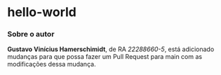 # hello-world

### Sobre o autor

**Gustavo Vinícius Hamerschimidt**, de RA *22288660-5*, está adicionado mudanças para que possa fazer um Pull Request para main com as modificações dessa mudança.
